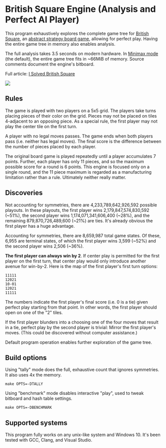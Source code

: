 # British Square Engine (Analysis and Perfect AI Player)

This program exhaustively explores the complete game tree for [British
Square][bs], an [abstract strategy board game][pm], allowing for perfect
play. Having the entire game tree in memory also enables analysis.

The full analysis takes 3.5 seconds on modern hardware. In [Minimax
mode][mm] (the default), the entire game tree fits in ~66MiB of memory.
Source comments document the engine's bitboard.

Full article: [I Solved British Square][about]

![](https://nullprogram.com/img/british-square/british-square.jpg)

## Rules

The game is played with two players on a 5x5 grid. The players take
turns placing pieces of their color on the grid. Pieces may not be
placed on tiles 4-adjacent to an opposing piece. As a special rule, the
first player may not play the center tile on the first turn.

A player with no legal moves passes. The game ends when both players
pass (i.e. neither has legal moves). The final score is the difference
between the number of pieces placed by each player.

The original board game is played repeatedly until a player accumulates
7 points. Further, each player has only 11 pieces, and so the maximum
possible score for a round is 6 points. This engine is focused only on a
single round, and the 11 piece maximum is regarded as a manufacturing
limitation rather than a rule. Ultimately neither really matter.

## Discoveries

Not accounting for symmetries, there are 4,233,789,642,926,592 possible
playouts. In these playouts, the first player wins 2,179,847,574,830,592
(~51%), the second player wins 1,174,071,341,606,400 (~28%), and the
remaining 879,870,726,489,600 (~21%) are ties. It's already obvious the
first player has a huge advantage.

Accounting for symmetries, there are 8,659,987 total game states. Of
these, 6,955 are terminal states, of which the first player wins 3,599
(~52%) and the second player wins 2,506 (~36%).

**The first player can always win by 2**. If center play is permitted
for the first player on the first turn, that center play would only
introduce another avenue for win-by-2. Here is the map of the first
player's first turn options:

    11111
    12021
    10-01
    12021
    11111

The numbers indicate the first player's final score (i.e. 0 is a tie)
given perfect play starting from that point. In other words, the first
player should open on one of the "2" tiles.

If the first player blunders into a choosing one of the four moves that
result in a tie, perfect play by the second player is trivial: Mirror
the first player's moves. (This could be discovered without computer
assistance.)

Default program operation enables further exploration of the game tree.

## Build options

Using "tally" mode does the full, exhaustive count that ignores
symmetries. It also uses 4x the memory.

    make OPTS=-DTALLY

Using "benchmark" mode disables interactive "play", used to tweak
bitboard and hash table settings.

    make OPTS=-DBENCHMARK

## Supported systems

This program fully works on any unix-like system and Windows 10. It's
been tested with GCC, Clang, and Visual Studio.


[about]: https://nullprogram.com/blog/2020/10/19/
[bs]: https://boardgamegeek.com/boardgame/3719/british-square
[mm]: https://en.wikipedia.org/wiki/Minimax
[pm]: https://www.youtube.com/watch?v=PChKZbut3lM&t=10m
